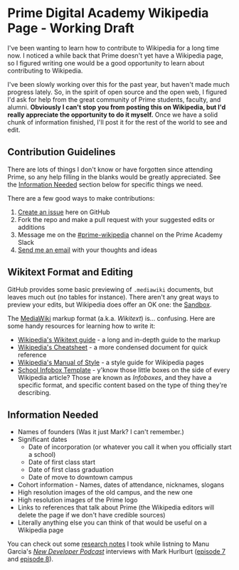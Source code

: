 # Prime Digital Academy Wikipedia Page - Working Draft

I've been wanting to learn how to contribute to Wikipedia for a long time now. I noticed a while back that Prime doesn't yet have a Wikipedia page, so I figured writing one would be a good opportunity to learn about contributing to Wikipedia.

I've been slowly working over this for the past year, but haven't made much progress lately. So, in the spirit of open source and the open web, I figured I'd ask for help from the great community of Prime students, faculty, and alumni. **Obviously I can't stop you from posting this on Wikipedia, but I'd really appreciate the opportunity to do it myself.** Once we have a solid chunk of information finished, I'll post it for the rest of the world to see and edit.

## Contribution Guidelines

There are lots of things I don't know or have forgotten since attending Prime, so any help filling in the blanks would be greatly appreciated. See the [Information Needed](#information-needed) section below for specific things we need.

There are a few good ways to make contributions:

1. [Create an issue](https://github.com/hisaac/prime-academy-wikipedia/issues) here on GitHub
2. Fork the repo and make a pull request with your suggested edits or additions
3. Message me on the [#prime-wikipedia](https://primeacademy.slack.com/messages/prime-wikipedia/) channel on the Prime Academy Slack
4. [Send me an email](mailto:prime-wikipedia@hisaac.net) with your thoughts and ideas

## Wikitext Format and Editing

GitHub provides some basic previewing of `.mediawiki` documents, but leaves much out (no tables for instance). There aren't any great ways to preview your edits, but Wikipedia does offer an OK one: the [Sandbox](https://en.wikipedia.org/w/index.php?title=Wikipedia:Sandbox&action=edit&oldid=596189391).

The [MediaWiki](https://www.mediawiki.org/wiki/MediaWiki) markup format (a.k.a. *Wikitext*) is… confusing. Here are some handy resources for learning how to write it:

- [Wikipedia's Wikitext guide](https://en.wikipedia.org/wiki/Help:Wikitext) - a long and in-depth guide to the markup
- [Wikipedia's Cheatsheet](https://en.wikipedia.org/wiki/Help:Cheatsheet) - a more condensed document for quick reference
- [Wikipedia's Manual of Style](https://en.wikipedia.org/wiki/Wikipedia:Manual_of_Style) - a style guide for Wikipedia pages
- [School Infobox Template](https://en.wikipedia.org/wiki/Template:Infobox_school) - y'know those little boxes on the side of every Wikipedia article? Those are known as *Infoboxes*, and they have a specific format, and specific content based on the type of thing they're describing.

## Information Needed

- Names of founders (Was it just Mark? I can't remember.)
- Significant dates
	- Date of incorporation (or whatever you call it when you officially start a school)
	- Date of first class start
	- Date of first class graduation
	- Date of move to downtown campus
- Cohort information - Names, dates of attendance, nicknames, slogans
- High resolution images of the old campus, and the new one
- High resolution images of the Prime logo
- Links to references that talk about Prime (the Wikipedia editors will delete the page if we don't have credible sources)
- Literally anything else you can think of that would be useful on a Wikipedia page

You can check out some [research notes](./research-notes.md) I took while listning to Manu Garcia's [*New Developer Podcast*](http://newdeveloperpodcast.com) interviews with Mark Hurlburt ([episode 7](http://newdeveloperpodcast.com/ndp-s01e07/) and [episode 8](http://newdeveloperpodcast.com/ndp-s01e08/)).
